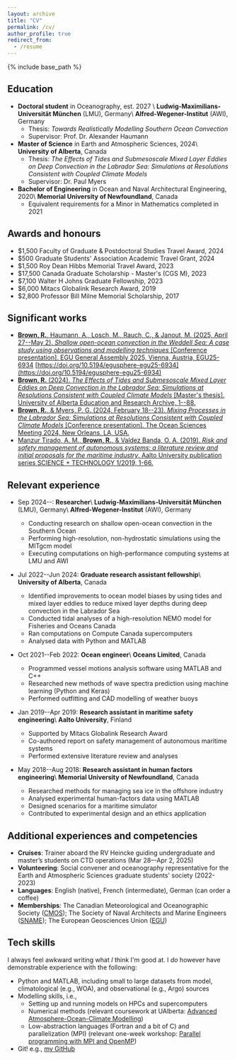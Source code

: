 ```yaml
---
layout: archive
title: "CV"
permalink: /cv/
author_profile: true
redirect_from:
  - /resume
---
```


{% include base_path %}

Education
------
* **Doctoral student** in Oceanography, est. 2027 \\
  **Ludwig-Maximilians-Universität München** (LMU), Germany\\
  **Alfred-Wegener-Institut** (AWI), Germany
  * Thesis: *Towards Realistically Modelling Southern Ocean Convection*
  * Supervisor: Prof. Dr. Alexander Haumann
* **Master of Science** in Earth and Atmospheric Sciences, 2024\\
  **University of Alberta**, Canada
  * Thesis: *The Effects of Tides and Submesoscale Mixed Layer Eddies on Deep Convection in the Labrador Sea: Simulations at Resolutions Consistent with Coupled Climate Models*
  * Supervisor: Dr. Paul Myers
* **Bachelor of Engineering** in Ocean and Naval Architectural Engineering, 2020\\
  **Memorial University of Newfoundland**, Canada
  * Equivalent requirements for a Minor in Mathematics completed in 2021

Awards and honours
------
* $1,500 Faculty of Graduate & Postdoctoral Studies Travel Award, 2024
* $500 Graduate Students' Association Academic Travel Grant, 2024
* $1,500 Roy Dean Hibbs Memorial Travel Award, 2023
* $17,500 Canada Graduate Scholarship - Master's (CGS M), 2023
* $7,100 Walter H Johns Graduate Fellowship, 2023
* $6,000 Mitacs Globalink Research Award, 2019
* $2,800 Professor Bill Milne Memorial Scholarship, 2017

Significant works
------
* [**Brown, R.**, Haumann, A., Losch, M., Rauch, C., & Janout, M. (2025, April 27--May 2). *Shallow open-ocean convection in the Weddell Sea: A case study using observations and modelling techniques* [Conference presentation]. EGU General Assembly 2025, Vienna, Austria, EGU25-6934](https://rowanjb.github.io/works/2025_egu25_poster/) [https://doi.org/10.5194/egusphere-egu25-6934](https://doi.org/10.5194/egusphere-egu25-6934)
* [**Brown, R.** (2024). *The Effects of Tides and Submesoscale Mixed Layer Eddies on Deep Convection in the Labrador Sea: Simulations at Resolutions Consistent with Coupled Climate Models* [Master's thesis]. University of Alberta Education and Research Archive, 1--88.](https://doi.org/10.7939/r3-rw65-sp84)
* [**Brown, R.**, & Myers, P. G. (2024, February 18--23). *Mixing Processes in the Labrador Sea: Simulations at Resolutions Consistent with Coupled Climate Models* [Conference presentation]. The Ocean Sciences Meeting 2024, New Orleans, LA, USA.](https://rowanjb.github.io/works/202402_OS_poster/)
* [Manzur Tirado, A. M., **Brown, R.**, & Valdez Banda, O. A. (2019). *Risk and safety management of autonomous systems: a literature review and initial proposals for the maritime industry*. Aalto University publication series SCIENCE + TECHNOLOGY 1/2019, 1-66.](http://urn.fi/URN:ISBN:978-952-60-8499-2)

Relevant experience
------
* Sep 2024--: **Researcher**\\
  **Ludwig-Maximilians-Universität München** (LMU), Germany\\
  **Alfred-Wegener-Institut** (AWI), Germany
  * Conducting research on shallow open-ocean convection in the Southern Ocean
  * Performing high-resolution, non-hydrostatic simulations using the MITgcm model
  * Executing computations on high-performance computing systems at LMU and AWI

* Jul 2022--Jun 2024: **Graduate research assistant fellowship**\\
  **University of Alberta**, Canada
  * Identified improvements to ocean model biases by using tides and mixed layer eddies to reduce mixed layer depths during deep convection in the Labrador Sea 
  * Conducted tidal analyses of a high-resolution NEMO model for Fisheries and Oceans Canada
  * Ran computations on Compute Canada supercomputers
  * Analysed data with Python and MATLAB

* Oct 2021--Feb 2022: **Ocean engineer**\\
  **Oceans Limited**, Canada
  * Programmed vessel motions analysis software using MATLAB and C++
  * Researched new methods of wave spectra prediction using machine learning (Python and Keras) 
  * Performed outfitting and CAD modelling of weather buoys

* Jan 2019--Apr 2019: **Research assistant in maritime safety engineering**\\
  **Aalto University**, Finland
  * Supported by Mitacs Globalink Research Award
  * Co-authored report on safety management of autonomous maritime systems
  * Performed extensive literature review and analyses

* May 2018--Aug 2018: **Research assistant in human factors engineering**\\
  **Memorial University of Newfoundland**, Canada
  * Researched methods for managing sea ice in the offshore industry
  * Analysed experimental human-factors data using MATLAB
  * Designed scenarios for a maritime simulator
  * Contributed to experimental design and an ethics application

Additional experiences and competencies
------
* **Cruises**: Trainer aboard the RV Heincke guiding undergraduate and master’s students
on CTD operations (Mar 28–-Apr 2, 2025)
* **Volunteering**: Social convener and oceanography representative for the Earth and Atmospheric
Sciences graduate students' society (2022-2023)
* **Languages**: English (native), French (intermediate), German (can order a coffee)
* **Memberships**: The Canadian Meteorological and Oceanographic Society ([CMOS](https://www.cmos.ca)); The Society of Naval Architects and Marine Engineers ([SNAME](https://www.sname.org)); The European Geosciences Union ([EGU](https://www.egu.eu))

Tech skills
------
I always feel awkward writing what *I* think I'm good at. I *do* however have demonstrable experience with the following:
* Python and MATLAB, including small to large datasets from model, climatological (e.g., WOA), and observational (e.g., Argo) sources 
* Modelling skills, i.e., 
  * Setting up and running models on HPCs and supercomputers
  * Numerical methods (relevant coursework at UAlberta: [Advanced Atmosphere-Ocean-Climate Modelling](https://apps.ualberta.ca/catalogue/course/eas/571))
  * Low-abstraction languages (Fortran and a bit of C) and parallelization (MPI) (relevant one-week workshop: [Parallel programming with MPI and OpenMP](https://www.bremhlr.uni-bremen.de/events/mpi-openmp-workshop/))
* Git! e.g., [my GitHub](https://github.com/rowanjb)